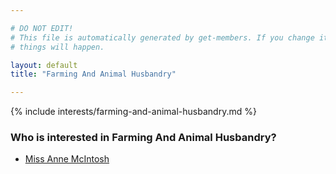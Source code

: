 ```yaml
---

# DO NOT EDIT!
# This file is automatically generated by get-members. If you change it, bad
# things will happen.

layout: default
title: "Farming And Animal Husbandry"

---
```


{% include interests/farming-and-animal-husbandry.md %}

### Who is interested in Farming And Animal Husbandry?


* [Miss Anne McIntosh](../members/miss-anne-mcintosh.html)
